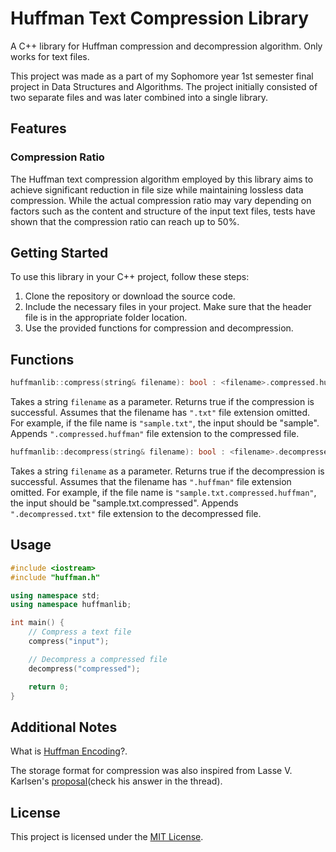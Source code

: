 # Huffman Text Compression Library

A C++ library for Huffman compression and decompression algorithm. Only works for text files.

This project was made as a part of my Sophomore year 1st semester final project in Data Structures and Algorithms. The project initially consisted of two separate files and was later combined into a single library.

## Features

### Compression Ratio

The Huffman text compression algorithm employed by this library aims to achieve significant reduction in file size while maintaining lossless data compression. While the actual compression ratio may vary depending on factors such as the content and structure of the input text files, tests have shown that the compression ratio can reach up to 50%. 

## Getting Started

To use this library in your C++ project, follow these steps:

1. Clone the repository or download the source code.
2. Include the necessary files in your project. Make sure that the header file is in the appropriate folder location.
3. Use the provided functions for compression and decompression.

## Functions

```cpp
huffmanlib::compress(string& filename): bool : <filename>.compressed.huffman
```

Takes a string ```filename``` as a parameter. Returns true if the compression is successful. Assumes that the filename has ```".txt"``` file extension omitted. For example, if the file name is ```"sample.txt"```, the input should be "sample". Appends ```".compressed.huffman"``` file extension to the compressed file.

```cpp
huffmanlib::decompress(string& filename): bool : <filename>.decompressed.txt
```

Takes a string ```filename``` as a parameter. Returns true if the decompression is successful. Assumes that the filename has ```".huffman"``` file extension omitted. For example, if the file name is ```"sample.txt.compressed.huffman"```, the input should be "sample.txt.compressed". Appends ```".decompressed.txt"``` file extension to the decompressed file.

## Usage

```cpp
#include <iostream>
#include "huffman.h"

using namespace std;
using namespace huffmanlib;

int main() {
    // Compress a text file
    compress("input");

    // Decompress a compressed file
    decompress("compressed");

    return 0;
}
```

## Additional Notes

What is [Huffman Encoding](https://en.wikipedia.org/wiki/Huffman_coding)?.

The storage format for compression was also inspired from Lasse V. Karlsen's [proposal](https://stackoverflow.com/questions/759707/efficient-way-of-storing-huffman-tree?fbclid=IwAR0QrUItpdWaI34hHisM8a8z5jzmsLLJYfdOQWALTJpEvINvc8ZGByCE-lU)(check his answer in the thread).

## License
This project is licensed under the [MIT License](LICENSE).

